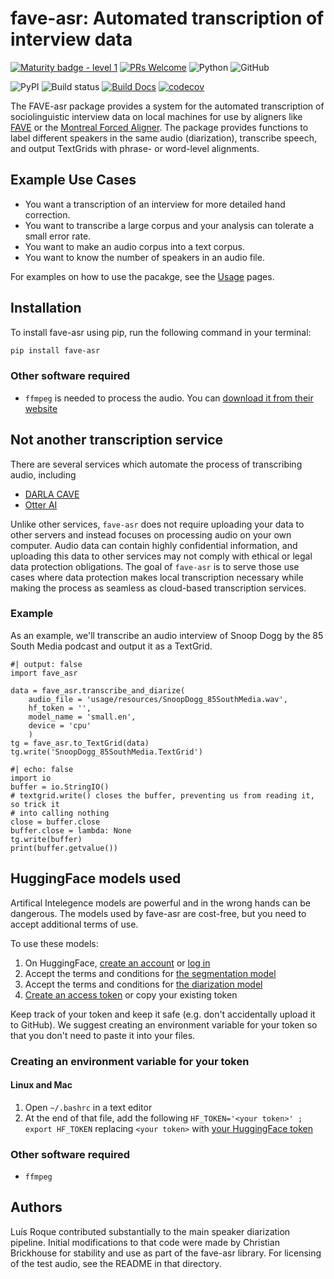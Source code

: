 # fave-asr: Automated transcription of interview data
[![Maturity badge - level 1](https://img.shields.io/badge/Maturity_Level-In_development-yellowgreen)](http://www.jsoftware.us/vol10/31-E004.pdf)
[![PRs Welcome](https://img.shields.io/badge/Pull_Requests-welcome-brightgreen.svg)](http://makeapullrequest.com)
![Python](https://img.shields.io/badge/python-3.11-blue.svg)
![GitHub](https://img.shields.io/github/license/Forced-Alignment-and-Vowel-Extraction/fave-asr?color=blue)

![PyPI](https://img.shields.io/pypi/v/fave-asr)
![Build status](https://github.com/Forced-Alignment-and-Vowel-Extraction/fave-asr/actions/workflows/build.yml/badge.svg)
[![Build Docs](https://github.com/Forced-Alignment-and-Vowel-Extraction/fave-asr/actions/workflows/quarto_docs.yml/badge.svg)](https://forced-alignment-and-vowel-extraction.github.io/fave-asr/)
[![codecov](https://codecov.io/gh/Forced-Alignment-and-Vowel-Extraction/fave-asr/graph/badge.svg?token=V54YXTIOPQ)](https://codecov.io/gh/Forced-Alignment-and-Vowel-Extraction/fave-asr)
<!-- For the future: Coveralls for codecoverage -->

The FAVE-asr package provides a system for the automated transcription of sociolinguistic interview data on local machines for use by aligners like [FAVE](https://github.com/JoFrhwld/FAVE) or the [Montreal Forced Aligner](https://montreal-forced-aligner.readthedocs.io/en/latest/). The package provides functions to label different speakers in the same audio (diarization), transcribe speech, and output TextGrids with phrase- or word-level alignments.

## Example Use Cases

- You want a transcription of an interview for more detailed hand correction.
- You want to transcribe a large corpus and your analysis can tolerate a small error rate.
- You want to make an audio corpus into a text corpus.
- You want to know the number of speakers in an audio file.

For examples on how to use the pacakge, see the [Usage](usage/) pages.

## Installation
To install fave-asr using pip, run the following command in your terminal:

```bash
pip install fave-asr
```

### Other software required
* `ffmpeg` is needed to process the audio. You can [download it from their website](https://ffmpeg.org/download.html)

## Not another transcription service

There are several services which automate the process of transcribing audio, including

- [DARLA CAVE](http://darla.dartmouth.edu/cave)
- [Otter AI](https://otter.ai/)

Unlike other services, `fave-asr` does not require uploading your data to other servers and instead focuses on processing audio on your own computer. Audio data can contain highly confidential information, and uploading this data to other services may not comply with ethical or legal data protection obligations. The goal of `fave-asr` is to serve those use cases where data protection makes local transcription necessary while making the process as seamless as cloud-based transcription services. 

### Example

As an example, we'll transcribe an audio interview of Snoop Dogg by the 85 South Media podcast and output it as a TextGrid.

```{python}
#| output: false
import fave_asr

data = fave_asr.transcribe_and_diarize(
    audio_file = 'usage/resources/SnoopDogg_85SouthMedia.wav',
    hf_token = '',
    model_name = 'small.en',
    device = 'cpu'
    )
tg = fave_asr.to_TextGrid(data)
tg.write('SnoopDogg_85SouthMedia.TextGrid')
```
```{python}
#| echo: false
import io
buffer = io.StringIO()
# textgrid.write() closes the buffer, preventing us from reading it, so trick it
# into calling nothing
close = buffer.close
buffer.close = lambda: None
tg.write(buffer)
print(buffer.getvalue())
```
## HuggingFace models used
Artifical Intelegence models are powerful and in the wrong hands can be dangerous. The models used by fave-asr are cost-free, but you need to accept additional terms of use.

To use these models:
1. On HuggingFace, [create an account](https://huggingface.co/join) or [log in](https://huggingface.co/login)
2. Accept the terms and conditions for [the segmentation model](https://hf.co/pyannote/segmentation)
3. Accept the terms and conditions for [the diarization model](https://hf.co/pyannote/speaker-diarization-3.1)
4. [Create an access token](https://hf.co/settings/tokens) or copy your existing token

Keep track of your token and keep it safe (e.g. don't accidentally upload it to GitHub). 
We suggest creating an environment variable for your token so that you don't need to paste it into your files.

### Creating an environment variable for your token
#### Linux and Mac
1. Open `~/.bashrc` in a text editor
2. At the end of that file, add the following `HF_TOKEN='<your token>' ; export HF_TOKEN` replacing `<your token>` with [your HuggingFace token](https://hf.co/settings/tokens)

### Other software required
* `ffmpeg`

## Authors
Luís Roque contributed substantially to the main speaker diarization pipeline. Initial modifications to that code were made by Christian Brickhouse for stability and use as part of the fave-asr library. For licensing of the test audio, see the README in that directory.
